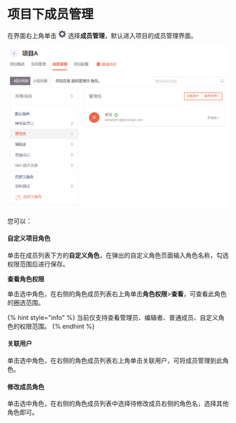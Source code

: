 # 项目下成员管理

在界面右上角单击 ![](../../../.gitbook/assets/2019-10-10_18-59-32%20%281%29.png) 选择**成员管理**，默认进入项目的成员管理界面。

![](../../../.gitbook/assets/image%20%28162%29.png)

您可以：

#### **自定义项目角色**

单击在成员列表下方的**自定义角色**，在弹出的自定义角色页面输入角色名称，勾选权限范围后进行保存。

**查看角色权限**

单击选中角色，在右侧的角色成员列表右上角单击**角色权限**&gt;**查看**，可查看此角色的圈选范围。

{% hint style="info" %}
当前仅支持查看管理员、编辑者、普通成员、自定义角色的权限范围。
{% endhint %}

#### 关联用户

单击选中角色，在右侧的角色成员列表右上角单击关联用户，可将成员管理到此角色。

#### 修改成员角色

单击选中角色，在右侧的角色成员列表中选择待修改成员右侧的角色名，选择其他角色即可。

